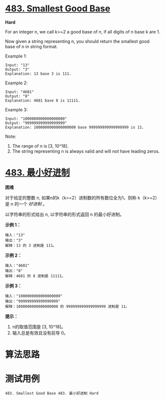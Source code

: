 # [483. Smallest Good Base][enTitle]

**Hard**

For an integer n, we call k>=2 a good base of n, if all digits of n base k are 1.

Now given a string representing n, you should return the smallest good base of n in string format.

Example 1:

```
Input: "13"
Output: "3"
Explanation: 13 base 3 is 111.

```



Example 2:

```
Input: "4681"
Output: "8"
Explanation: 4681 base 8 is 11111.

```



Example 3:

```
Input: "1000000000000000000"
Output: "999999999999999999"
Explanation: 1000000000000000000 base 999999999999999999 is 11.

```



Note:

1. The range of n is [3, 10^18]. 
2. The string representing n is always valid and will not have leading zeros.




# [483. 最小好进制][cnTitle]

**困难**

对于给定的整数 n, 如果n的k（k>=2）进制数的所有数位全为1，则称 k（k>=2）是 n 的一个 *好进制* 。

以字符串的形式给出 n, 以字符串的形式返回 n 的最小好进制。



**示例 1：** 

```
输入："13"
输出："3"
解释：13 的 3 进制是 111。

```

**示例 2：** 

```
输入："4681"
输出："8"
解释：4681 的 8 进制是 11111。

```

**示例 3：** 

```
输入："1000000000000000000"
输出："999999999999999999"
解释：1000000000000000000 的 999999999999999999 进制是 11。

```



**提示：** 

1. n的取值范围是 [3, 10^18]。 
2. 输入总是有效且没有前导 0。






# 算法思路

# 测试用例
```
483. Smallest Good Base 483. 最小好进制 Hard
```

[enTitle]: https://leetcode.com/problems/smallest-good-base/
[cnTitle]: https://leetcode-cn.com/problems/smallest-good-base/
